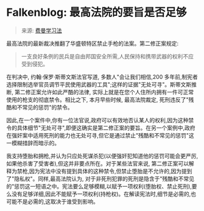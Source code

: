 <!--yml

类别: 未分类

日期: 2024-05-12 23:11:36

-->

# Falkenblog: 最高法院的要旨是否足够

> 来源: [费曼学习法](http://falkenblog.blogspot.com/2008/06/supreme-court-dissent-highlights-rift.html#0001-01-01)

最高法院的最新裁决推翻了华盛顿特区禁止手枪的法案。第二修正案规定:

> 一支良好条例的民兵是自由邦国安全所需,人民保持和携带武器的权利不应受到侵犯。

在判决中, 约翰·保罗·斯蒂文斯法官写道, 多数人"会让我们相信,200 多年前,制宪者选择限制选举官员调节平民使用武器的工具";这样的证据"无处可寻"。斯蒂文斯推断, 第二修正案允许如此严酷的法律, 实际上就是在您个人住所内拥有一件可正常使用的枪支的彻底禁令。相比之下, 本月早些时候, 最高法院裁定, 死刑违反了"残酷和不常见的惩罚"的禁令。

因此,在一个案件中,你有一位法官说,政府可以有效地否认某人的权利,因为这种禁令的具体细节"无处可寻",即便这确实是第二修正案的要旨。在另一个案例中,政府在强奸案中适用死刑的能力也无处可寻,但它是通过禁止"残酷和不常见的惩罚"这一模糊措辞而暗示的。

我支持堕胎和拥枪,并认为只应处死谋杀犯(以便强奸犯知道他的惩罚可能会更严厉,如果他杀害了受害者),但这并非要点所在。对于某些法官来说, 第二修正案可以解释为禁枪,因为宪法中没有提到具体的这种禁令,但禁止堕胎是不允许的,因为提到了"隐私权"。同样,最高法院认为, 对于非死刑犯罪的死刑是隐含于"残酷和不常见的"惩罚这一短语之中。宪法要么足够模糊,以赋予一项权利(堕胎权、禁止死刑),要么没有足够详细,因此不能赋予一项权利(持枪权)。在解读宪法时,细节是必需的,也可能不是必需的,这取决于谁受到影响。
